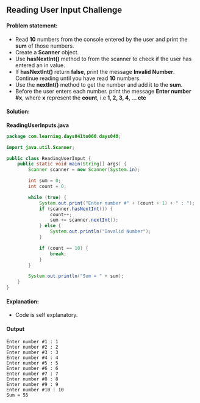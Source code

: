 Reading User Input Challenge
--

#### Problem statement:

- Read **10** numbers from the console entered by the user and print the **sum** of those numbers.
- Create a **Scanner** object.
- Use **hasNextInt()** method to from the scanner to check if the user has entered an in value.
- If **hasNextInt()** return **false**, print the message **Invalid Number**. Continue reading until you have read **10** numbers.
- Use the **nextInt()** method to get the number and add it to the **sum**.
- Before the user enters each number. print the message **Enter number #x**, where **x** represent the **count**, i.e **1, 2, 3, 4, ... etc**

#### Solution:
**ReadingUserInputs.java**
```java
package com.learning.days041to060.days048;

import java.util.Scanner;

public class ReadingUserInput {
    public static void main(String[] args) {
        Scanner scanner = new Scanner(System.in);

        int sum = 0;
        int count = 0;

        while (true) {
            System.out.print("Enter number #" + (count + 1) + " : ");
            if (scanner.hasNextInt()) {
                count++;
                sum += scanner.nextInt();
            } else {
                System.out.println("Invalid Number");
            }

            if (count == 10) {
                break;
            }
        }

        System.out.println("Sum = " + sum);
    }
}
```

#### Explanation:

- Code is self explanatory.
 
#### Output
 ```
Enter number #1 : 1
Enter number #2 : 2
Enter number #3 : 3
Enter number #4 : 4
Enter number #5 : 5
Enter number #6 : 6
Enter number #7 : 7
Enter number #8 : 8
Enter number #9 : 9
Enter number #10 : 10
Sum = 55
```